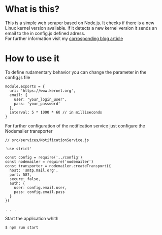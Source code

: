 # What is this?
This is a simple web scraper based on Node.js. It checks if there is a new Linux
kernel version available. If it detects a new kernel version it sends an email
to the in config.js defined adress.  
For further information visit my [corrosponding blog article](https://nicogreve.com/projects/A%20Simple%20Web%20Scraper%20with%20E-Mail%20Notification?page=1&uuid=40340570-5152-11e9-8655-3402860f7f35)

# How to use it
To define rudamentary behavior you can change the parameter in the config.js file
```
module.exports = {
  uri: 'https://www.kernel.org',
  email: {
    user: 'your_login_user',
    pass: 'your_password'
  },
  interval: 5 * 1000 * 60 // in milliseconds
}
```

For further configuration of the notification service just configure the
Nodemailer transporter
```
// src/services/NotificationService.js

'use strict'

const config = require('../config')
const nodemailer = require('nodemailer')
const transporter = nodemailer.createTransport({
  host: 'smtp.mail.org',
  port: 587,
  secure: false,
  auth: {
    user: config.email.user,
    pass: config.email.pass
  }
})

. . .

```


Start the application whith

```
$ npm run start
```
